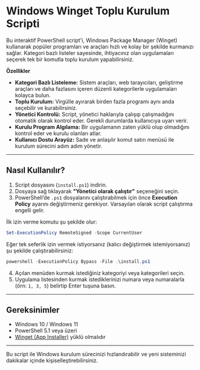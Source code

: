 # **Windows Winget Toplu Kurulum Scripti**

Bu interaktif PowerShell script'i, Windows Package Manager (Winget) kullanarak popüler programları ve araçları hızlı ve kolay bir şekilde kurmanızı sağlar. Kategori bazlı listeler sayesinde, ihtiyacınız olan uygulamaları seçerek tek bir komutla toplu kurulum yapabilirsiniz.

**Özellikler**

- **Kategori Bazlı Listeleme:** Sistem araçları, web tarayıcıları, geliştirme araçları ve daha fazlasını içeren düzenli kategorilerle uygulamaları kolayca bulun.  
- **Toplu Kurulum:** Virgülle ayırarak birden fazla programı aynı anda seçebilir ve kurabilirsiniz.  
- **Yönetici Kontrolü:** Script, yönetici haklarıyla çalışıp çalışmadığını otomatik olarak kontrol eder. Gerekli durumlarda kullanıcıya uyarı verir.  
- **Kurulu Program Algılama:** Bir uygulamanın zaten yüklü olup olmadığını kontrol eder ve kurulu olanları atlar.  
- **Kullanıcı Dostu Arayüz:** Sade ve anlaşılır komut satırı menüsü ile kurulum sürecini adım adım yönetir.  

---

## **Nasıl Kullanılır?**

1. Script dosyasını (`install.ps1`) indirin.  
2. Dosyaya sağ tıklayarak **"Yönetici olarak çalıştır"** seçeneğini seçin.  
3. PowerShell’de `.ps1` dosyalarını çalıştırabilmek için önce **Execution Policy** ayarını değiştirmeniz gerekiyor. Varsayılan olarak script çalıştırma engelli gelir.  

İlk izin verme komutu şu şekilde olur:

```powershell
Set-ExecutionPolicy RemoteSigned -Scope CurrentUser
```

Eğer tek seferlik izin vermek istiyorsanız (kalıcı değiştirmek istemiyorsanız) şu şekilde çalıştırabilirsiniz:

```powershell
powershell -ExecutionPolicy Bypass -File .\install.ps1
```

4. Açılan menüden kurmak istediğiniz kategoriyi veya kategorileri seçin.  
5. Uygulama listesinden kurmak istediklerinizi numara veya numaralarla (örn: `1, 3, 5`) belirtip Enter tuşuna basın.  

---

## **Gereksinimler**

- Windows 10 / Windows 11  
- PowerShell 5.1 veya üzeri  
- [Winget (App Installer)](https://aka.ms/getwinget) yüklü olmalıdır  

---

Bu script ile Windows kurulum sürecinizi hızlandırabilir ve yeni sisteminizi dakikalar içinde kişiselleştirebilirsiniz.

